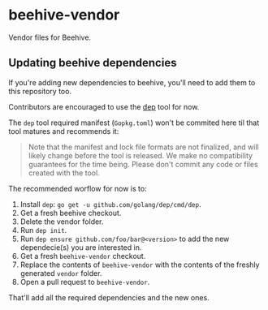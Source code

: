 # beehive-vendor

Vendor files for Beehive.

## Updating beehive dependencies

If you're adding new dependencies to beehive, you'll need to add them to this repository too.

Contributors are encouraged to use the [dep](https://github.com/golang/dep) tool for now.

The `dep` tool required manifest (`Gopkg.toml`) won't be commited here til that tool matures and recommends it:

> Note that the manifest and lock file formats are not finalized, and will likely change before the tool is released. We make no compatibility guarantees for the time being. Please don't commit any code or files created with the tool.

The recommended worflow for now is to:

1. Install `dep`: `go get -u github.com/golang/dep/cmd/dep`.
2. Get a fresh beehive checkout.
3. Delete the vendor folder.
4. Run `dep init`.
5. Run `dep ensure github.com/foo/bar@<version>` to add the new dependecie(s) you are interested in.
6. Get a fresh `beehive-vendor` checkout.
7. Replace the contents of `beehive-vendor` with the contents of the freshly generated `vendor` folder.
8. Open a pull request to `beehive-vendor`.

That'll add all the required dependencies and the new ones.
